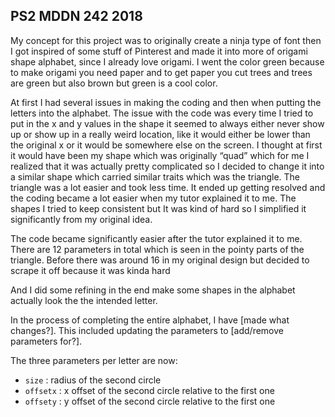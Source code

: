 ## PS2 MDDN 242 2018

My concept for this project was to originally create a ninja type of font then I got inspired of some stuff of Pinterest and made it into more of origami shape alphabet, since I already love origami. I went the color green because to make origami you need paper and to get paper you cut trees and trees are green but also brown but green is a cool color. 

At first I had several issues in making the coding and then when putting the letters into the alphabet. The issue with the code was every time I tried to put in the x and y values in the shape it seemed to always either never show up or show up in a really weird location,  like it would either be lower than the original x or it would be somewhere else on the screen. I thought at first it would have been my shape which was originally “quad” which for me I realized that it was actually pretty complicated so I decided to change it into a similar shape which carried similar traits which was the triangle. The triangle was a lot easier and took less time. It ended up getting resolved and the coding became a lot easier when my tutor explained it to me. The shapes I tried to keep consistent but It was kind of hard so I simplified it significantly from my original idea. 

The code became significantly easier after the tutor explained it to me.  There are 12 parameters in total which is seen in the pointy parts of the triangle. Before there was around 16 in my original design but decided to scrape it off because it was kinda hard

And I did some refining in the end make some shapes in the alphabet actually look the the intended letter.

In the process of completing the entire alphabet, I have [made what changes?].
This included updating the parameters to [add/remove parameters for?].

The three parameters per letter are now:
  * `size` : radius of the second circle
  * `offsetx` : x offset of the second circle relative to the first one
  * `offsety` : y offset of the second circle relative to the first one

